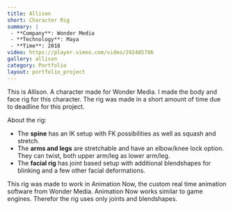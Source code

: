 ```yaml
---
title: Allison
short: Character Rig
summary: |
 - **Company**: Wonder Media
 - **Technology**: Maya
 - **Time**: 2018
video: https://player.vimeo.com/video/292485786
gallery: allison
category: Portfolio
layout: portfolio_project
---
```


<div class="project-info" markdown="1">

This is Allison. A character made for Wonder Media. I made the body and face rig for this character. 
The rig was made in a short amount of time due to deadline for this project. 

About the rig:
- The **spine** has an IK setup with FK possibilities as well as squash and stretch. 
- The **arms and legs** are stretchable and have an elbow/knee lock option. They can twist, both upper arm/leg as lower arm/leg.
- The **facial rig** has joint based setup with additional blendshapes for blinking and a few other facial deformations.

This rig was made to work in Animation Now, the custom real time animation software from Wonder Media. 
Animation Now works similar to game engines. Therefor the rig uses only joints and blendshapes.

</div>